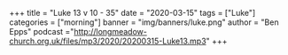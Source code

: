 +++
title = "Luke 13 v 10 - 35"
date = "2020-03-15"
tags = ["Luke"]
categories = ["morning"]
banner = "img/banners/luke.png"
author = "Ben Epps"
podcast ="http://longmeadow-church.org.uk/files/mp3/2020/20200315-Luke13.mp3"
+++
